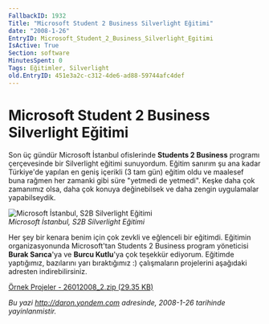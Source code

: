 ```yaml
---
FallbackID: 1932
Title: "Microsoft Student 2 Business Silverlight Eğitimi"
date: "2008-1-26"
EntryID: Microsoft_Student_2_Business_Silverlight_Egitimi
IsActive: True
Section: software
MinutesSpent: 0
Tags: Eğitimler, Silverlight
old.EntryID: 451e3a2c-c312-4de6-ad88-59744afc4def
---
```

# Microsoft Student 2 Business Silverlight Eğitimi
Son üç gündür Microsoft İstanbul ofislerinde **Students 2 Business**
programı çerçevesinde bir Silverlight eğitimi sunuyordum. Eğitim sanırım
şu ana kadar Türkiye'de yapılan en geniş içerikli (3 tam gün) eğitim
oldu ve maalesef buna rağmen her zamanki gibi süre "yetmedi de yetmedi".
Keşke daha çok zamanımız olsa, daha çok konuya değinebilsek ve daha
zengin uygulamalar yapabilseydik.

![Microsoft İstanbul, S2B Silverlight
Eğitimi](media/Microsoft_Student_2_Business_Silverlight_Egitimi/26012008_1.jpg)\
*Microsoft İstanbul, S2B Silverlight Eğitimi*

Her şey bir kenara benim için çok zevkli ve eğlenceli bir eğitimdi.
Eğitimin organizasyonunda Microsoft'tan Students 2 Business program
yöneticisi **Burak Sarıca**'ya ve **Burcu Kutlu**'ya çok teşekkür
ediyorum. Eğitimde yaptığımız, bazılarını yarı bıraktığımız :)
çalışmaların projelerini aşağıdaki adresten indirebilirsiniz.

[Örnek Projeler - 26012008\_2.zip (29.35
KB)](media/Microsoft_Student_2_Business_Silverlight_Egitimi/26012008_2.zip)



*Bu yazi http://daron.yondem.com adresinde, 2008-1-26 tarihinde yayinlanmistir.*
